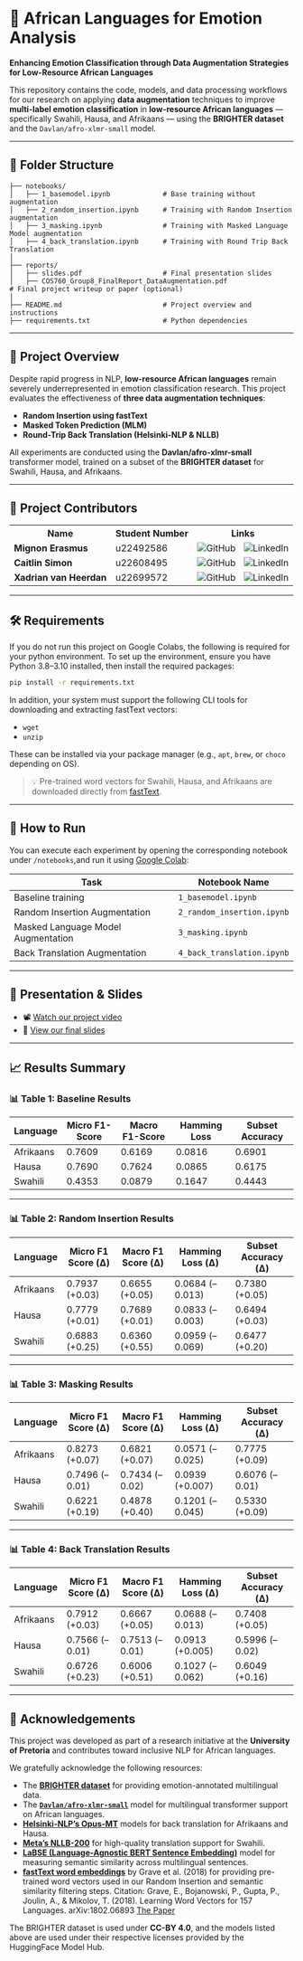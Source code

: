 # 🧠 African Languages for Emotion Analysis
**Enhancing Emotion Classification through Data Augmentation Strategies for Low-Resource African Languages**

This repository contains the code, models, and data processing workflows for our research on applying **data augmentation** techniques to improve **multi-label emotion classification** in **low-resource African languages** — specifically Swahili, Hausa, and Afrikaans — using the **BRIGHTER dataset** and the `Davlan/afro-xlmr-small` model.

---

## 📂 Folder Structure

```
├── notebooks/
│   ├── 1_basemodel.ipynb             # Base training without augmentation
│   ├── 2_random_insertion.ipynb      # Training with Random Insertion augmentation
│   ├── 3_masking.ipynb               # Training with Masked Language Model augmentation
│   ├── 4_back_translation.ipynb      # Training with Round Trip Back Translation
│
├── reports/
│   ├── slides.pdf                    # Final presentation slides
│   ├── COS760_Group8_FinalReport_DataAugmentation.pdf                    # Final project writeup or paper (optional)
│
├── README.md                         # Project overview and instructions
├── requirements.txt                  # Python dependencies
```

---

## 📘 Project Overview

Despite rapid progress in NLP, **low-resource African languages** remain severely underrepresented in emotion classification research. This project evaluates the effectiveness of **three data augmentation techniques**:
- **Random Insertion using fastText**
- **Masked Token Prediction (MLM)**
- **Round-Trip Back Translation (Helsinki-NLP & NLLB)**

All experiments are conducted using the **Davlan/afro-xlmr-small** transformer model, trained on a subset of the **BRIGHTER dataset** for Swahili, Hausa, and Afrikaans.

---

## 👥 Project Contributors

<table>
  <tr>
    <th>Name</th>
    <th>Student Number</th>
    <th>Links</th>
  </tr>
  <tr>
    <td><strong>Mignon Erasmus</strong></td>
    <td>u22492586</td>
    <td>
      <a href="https://github.com/MignonErasmus" style="text-decoration: none; margin-right: 10px;">
        <img src="https://skillicons.dev/icons?i=github" alt="GitHub"/>
      </a>
      <a href="https://www.linkedin.com/in/mignon-erasmus-57202b266" style="text-decoration: none;">
        <img src="https://skillicons.dev/icons?i=linkedin" alt="LinkedIn"/>
      </a>
    </td>
  </tr>
  <tr>
    <td><strong>Caitlin Simon</strong></td>
    <td>u22608495</td>
    <td>
      <a href="https://github.com/CaitMS" style="text-decoration: none; margin-right: 10px;">
        <img src="https://skillicons.dev/icons?i=github" alt="GitHub"/>
      </a>
      <a href="http://www.linkedin.com/in/caitlin-simon-4a8757230" style="text-decoration: none;">
        <img src="https://skillicons.dev/icons?i=linkedin" alt="LinkedIn"/>
      </a>
    </td>
  </tr>
  <tr>
    <td><strong>Xadrian van Heerdan</strong></td>
    <td>u22699572</td>
    <td>
      <a href="[https://github.com/xadrianvh](https://github.com/XadrianvHeerden)" style="text-decoration: none; margin-right: 10px;">
        <img src="https://skillicons.dev/icons?i=github" alt="GitHub"/>
      </a>
      <a href="https://www.linkedin.com/in/xadrian-van-heerden-05635123b/" style="text-decoration: none;">
        <img src="https://skillicons.dev/icons?i=linkedin" alt="LinkedIn"/>
      </a>
    </td>
  </tr>
</table>

---

## 🛠️ Requirements
If you do not run this project on Google Colabs, the following is required for your python environment.
To set up the environment, ensure you have Python 3.8–3.10 installed, then install the required packages:

```bash
pip install -r requirements.txt
```

In addition, your system must support the following CLI tools for downloading and extracting fastText vectors:

- `wget`
- `unzip`

These can be installed via your package manager (e.g., `apt`, `brew`, or `choco` depending on OS).

> 💡 Pre-trained word vectors for Swahili, Hausa, and Afrikaans are downloaded directly from [fastText](https://fasttext.cc/docs/en/pretrained-vectors.html).

---

## 🚀 How to Run

You can execute each experiment by opening the corresponding notebook under `/notebooks`,and run it using [Google Colab](https://colab.google/):

| Task                              | Notebook Name                 |
|----------------------------------|-------------------------------|
| Baseline training                | `1_basemodel.ipynb`           |
| Random Insertion Augmentation    | `2_random_insertion.ipynb`    |
| Masked Language Model Augmentation | `3_masking.ipynb`            |
| Back Translation Augmentation    | `4_back_translation.ipynb`    |


---

## 🎥 Presentation & Slides

- 📽️ [Watch our project video](https://example.com/project-video)  
- 📑 [View our final slides](https://example.com/slides)

---

## 📈 Results Summary

### 📊 Table 1: Baseline Results

| Language  | Micro F1-Score | Macro F1-Score | Hamming Loss | Subset Accuracy |
|-----------|----------------|----------------|---------------|------------------|
| Afrikaans | 0.7609         | 0.6169         | 0.0816        | 0.6901           |
| Hausa     | 0.7690         | 0.7624         | 0.0865        | 0.6175           |
| Swahili   | 0.4353         | 0.0879         | 0.1647        | 0.4443           |

---

### 📊 Table 2: Random Insertion Results

| Language  | Micro F1 Score (Δ) | Macro F1 Score (Δ) | Hamming Loss (Δ) | Subset Accuracy (Δ) |
|-----------|--------------------|---------------------|-------------------|----------------------|
| Afrikaans | 0.7937 (+0.03)     | 0.6655 (+0.05)      | 0.0684 (–0.013)   | 0.7380 (+0.05)       |
| Hausa     | 0.7779 (+0.01)     | 0.7689 (+0.01)      | 0.0833 (–0.003)   | 0.6494 (+0.03)       |
| Swahili   | 0.6883 (+0.25)     | 0.6360 (+0.55)      | 0.0959 (–0.069)   | 0.6477 (+0.20)       |

---

### 📊 Table 3: Masking Results

| Language  | Micro F1 Score (Δ) | Macro F1 Score (Δ) | Hamming Loss (Δ) | Subset Accuracy (Δ) |
|-----------|--------------------|---------------------|-------------------|----------------------|
| Afrikaans | 0.8273 (+0.07)     | 0.6821 (+0.07)      | 0.0571 (–0.025)   | 0.7775 (+0.09)       |
| Hausa     | 0.7496 (–0.01)     | 0.7434 (–0.02)      | 0.0939 (+0.007)   | 0.6076 (–0.01)       |
| Swahili   | 0.6221 (+0.19)     | 0.4878 (+0.40)      | 0.1201 (–0.045)   | 0.5330 (+0.09)       |

---

### 📊 Table 4: Back Translation Results

| Language  | Micro F1 Score (Δ) | Macro F1 Score (Δ) | Hamming Loss (Δ) | Subset Accuracy (Δ) |
|-----------|--------------------|---------------------|-------------------|----------------------|
| Afrikaans | 0.7912 (+0.03)     | 0.6667 (+0.05)      | 0.0688 (–0.013)   | 0.7408 (+0.05)       |
| Hausa     | 0.7566 (–0.01)     | 0.7513 (–0.01)      | 0.0913 (+0.005)   | 0.5996 (–0.02)       |
| Swahili   | 0.6726 (+0.23)     | 0.6006 (+0.51)      | 0.1027 (–0.062)   | 0.6049 (+0.16)       |

---

## 🤝 Acknowledgements


This project was developed as part of a research initiative at the **University of Pretoria** and contributes toward inclusive NLP for African languages.

We gratefully acknowledge the following resources:

- The **[BRIGHTER dataset](https://arxiv.org/abs/2502.11926)** for providing emotion-annotated multilingual data.
- The [**`Davlan/afro-xlmr-small`**](https://huggingface.co/Davlan/afro-xlmr-small) model for multilingual transformer support on African languages.
- **[Helsinki-NLP’s Opus-MT](https://huggingface.co/Helsinki-NLP)** models for back translation for Afrikaans and Hausa.
- **[Meta’s NLLB-200](https://huggingface.co/facebook/nllb-200-distilled-600M)** for high-quality translation support for Swahili.
- **[LaBSE (Language-Agnostic BERT Sentence Embedding)](https://huggingface.co/sentence-transformers/LaBSE)** model for measuring semantic similarity across multilingual sentences.
- **[fastText word embeddings](https://fasttext.cc/docs/en/pretrained-vectors.html)** by Grave et al. (2018) for providing pre-trained word vectors used in our Random Insertion and semantic similarity filtering steps.
Citation: Grave, E., Bojanowski, P., Gupta, P., Joulin, A., & Mikolov, T. (2018). Learning Word Vectors for 157 Languages. arXiv:1802.06893 [The Paper](https://arxiv.org/pdf/1802.06893)

The BRIGHTER dataset is used under **CC-BY 4.0**, and the models listed above are used under their respective licenses provided by the HuggingFace Model Hub.
